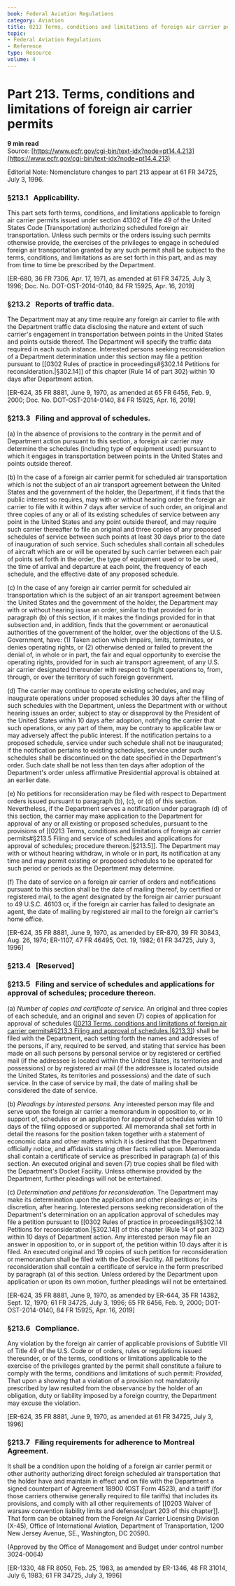 ```yaml
---
book: Federal Aviation Regulations
category: Aviation
title: 0213 Terms, conditions and limitations of foreign air carrier permits
topic:
- Federal Aviation Regulations
- Reference
type: Resource
volume: 4
---
```


# Part 213. Terms, conditions and limitations of foreign air carrier permits
**9 min read**  
Source: [https://www.ecfr.gov/cgi-bin/text-idx?node=pt14.4.213](https://www.ecfr.gov/cgi-bin/text-idx?node=pt14.4.213)

<div>

<div>

Editorial Note: Nomenclature changes to part 213 appear at 61 FR 34725, July 3, 1996.

</div>

### §213.1   Applicability.

This part sets forth terms, conditions, and limitations applicable to foreign air carrier permits issued under section 41302 of Title 49 of the United States Code (Transportation) authorizing scheduled foreign air transportation. Unless such permits or the orders issuing such permits otherwise provide, the exercises of the privileges to engage in scheduled foreign air transportation granted by any such permit shall be subject to the terms, conditions, and limitations as are set forth in this part, and as may from time to time be prescribed by the Department.

\[ER-680, 36 FR 7306, Apr. 17, 1971, as amended at 61 FR 34725, July 3, 1996; Doc. No. DOT-OST-2014-0140, 84 FR 15925, Apr. 16, 2019\]

### §213.2   Reports of traffic data.

The Department may at any time require any foreign air carrier to file with the Department traffic data disclosing the nature and extent of such carrier's engagement in transportation between points in the United States and points outside thereof. The Department will specify the traffic data required in each such instance. Interested persons seeking reconsideration of a Department determination under this section may file a petition pursuant to [[0302 Rules of practice in proceedings#§302.14   Petitions for reconsideration.|§302.14]] of this chapter (Rule 14 of part 302) within 10 days after Department action.

\[ER-624, 35 FR 8881, June 9, 1970, as amended at 65 FR 6456, Feb. 9, 2000; Doc. No. DOT-OST-2014-0140, 84 FR 15925, Apr. 16, 2019\]

### §213.3   Filing and approval of schedules.

\(a\) In the absence of provisions to the contrary in the permit and of Department action pursuant to this section, a foreign air carrier may determine the schedules (including type of equipment used) pursuant to which it engages in transportation between points in the United States and points outside thereof.

\(b\) In the case of a foreign air carrier permit for scheduled air transportation which is not the subject of an air transport agreement between the United States and the government of the holder, the Department, if it finds that the public interest so requires, may with or without hearing order the foreign air carrier to file with it within 7 days after service of such order, an original and three copies of any or all of its existing schedules of service between any point in the United States and any point outside thereof, and may require such carrier thereafter to file an original and three copies of any proposed schedules of service between such points at least 30 days prior to the date of inauguration of such service. Such schedules shall contain all schedules of aircraft which are or will be operated by such carrier between each pair of points set forth in the order, the type of equipment used or to be used, the time of arrival and departure at each point, the frequency of each schedule, and the effective date of any proposed schedule.

\(c\) In the case of any foreign air carrier permit for scheduled air transportation which is the subject of an air transport agreement between the United States and the government of the holder, the Department may with or without hearing issue an order, similar to that provided for in paragraph (b) of this section, if it makes the findings provided for in that subsection and, in addition, finds that the government or aeronautical authorities of the government of the holder, over the objections of the U.S. Government, have: (1) Taken action which impairs, limits, terminates, or denies operating rights, or (2) otherwise denied or failed to prevent the denial of, in whole or in part, the fair and equal opportunity to exercise the operating rights, provided for in such air transport agreement, of any U.S. air carrier designated thereunder with respect to flight operations to, from, through, or over the territory of such foreign government.

\(d\) The carrier may continue to operate existing schedules, and may inaugurate operations under proposed schedules 30 days after the filing of such schedules with the Department, unless the Department with or without hearing issues an order, subject to stay or disapproval by the President of the United States within 10 days after adoption, notifying the carrier that such operations, or any part of them, may be contrary to applicable law or may adversely affect the public interest. If the notification pertains to a proposed schedule, service under such schedule shall not be inaugurated; if the notification pertains to existing schedules, service under such schedules shall be discontinued on the date specified in the Department's order. Such date shall be not less than ten days after adoption of the Department's order unless affirmative Presidential approval is obtained at an earlier date.

\(e\) No petitions for reconsideration may be filed with respect to Department orders issued pursuant to paragraph (b), (c), or (d) of this section. Nevertheless, if the Department serves a notification under paragraph (d) of this section, the carrier may make application to the Department for approval of any or all existing or proposed schedules, pursuant to the provisions of [[0213 Terms, conditions and limitations of foreign air carrier permits#§213.5   Filing and service of schedules and applications for approval of schedules; procedure thereon.|§213.5]]. The Department may with or without hearing withdraw, in whole or in part, its notification at any time and may permit existing or proposed schedules to be operated for such period or periods as the Department may determine.

\(f\) The date of service on a foreign air carrier of orders and notifications pursuant to this section shall be the date of mailing thereof, by certified or registered mail, to the agent designated by the foreign air carrier pursuant to 49 U.S.C. 46103 or, if the foreign air carrier has failed to designate an agent, the date of mailing by registered air mail to the foreign air carrier's home office.

\[ER-624, 35 FR 8881, June 9, 1970, as amended by ER-870, 39 FR 30843, Aug. 26, 1974; ER-1107, 47 FR 46495, Oct. 19, 1982; 61 FR 34725, July 3, 1996\]

### §213.4   \[Reserved\]

### §213.5   Filing and service of schedules and applications for approval of schedules; procedure thereon.

\(a\) *Number of copies and certificate of service.* An original and three copies of each schedule, and an original and seven (7) copies of application for approval of schedules ([[0213 Terms, conditions and limitations of foreign air carrier permits#§213.3   Filing and approval of schedules.|§213.3]](e)) shall be filed with the Department, each setting forth the names and addresses of the persons, if any, required to be served, and stating that service has been made on all such persons by personal service or by registered or certified mail (if the addressee is located within the United States, its territories and possessions) or by registered air mail (if the addressee is located outside the United States, its territories and possessions) and the date of such service. In the case of service by mail, the date of mailing shall be considered the date of service.

\(b\) *Pleadings by interested persons.* Any interested person may file and serve upon the foreign air carrier a memorandum in opposition to, or in support of, schedules or an application for approval of schedules within 10 days of the filing opposed or supported. All memoranda shall set forth in detail the reasons for the position taken together with a statement of economic data and other matters which it is desired that the Department officially notice, and affidavits stating other facts relied upon. Memoranda shall contain a certificate of service as prescribed in paragraph (a) of this section. An executed original and seven (7) true copies shall be filed with the Department's Docket Facility. Unless otherwise provided by the Department, further pleadings will not be entertained.

\(c\) *Determination and petitions for reconsideration.* The Department may make its determination upon the application and other pleadings or, in its discretion, after hearing. Interested persons seeking reconsideration of the Department's determination on an application approval of schedules may file a petition pursuant to [[0302 Rules of practice in proceedings#§302.14   Petitions for reconsideration.|§302.14]] of this chapter (Rule 14 of part 302) within 10 days of Department action. Any interested person may file an answer in opposition to, or in support of, the petition within 10 days after it is filed. An executed original and 19 copies of such petition for reconsideration or memorandum shall be filed with the Docket Facility. All petitions for reconsideration shall contain a certificate of service in the form prescribed by paragraph (a) of this section. Unless ordered by the Department upon application or upon its own motion, further pleadings will not be entertained.

\[ER-624, 35 FR 8881, June 9, 1970, as amended by ER-644, 35 FR 14382, Sept. 12, 1970; 61 FR 34725, July 3, 1996; 65 FR 6456, Feb. 9, 2000; DOT-OST-2014-0140, 84 FR 15925, Apr. 16, 2019\]

### §213.6   Compliance.

Any violation by the foreign air carrier of applicable provisions of Subtitle VII of Title 49 of the U.S. Code or of orders, rules or regulations issued thereunder, or of the terms, conditions or limitations applicable to the exercise of the privileges granted by the permit shall constitute a failure to comply with the terms, conditions and limitations of such permit: *Provided,* That upon a showing that a violation of a provision not mandatorily prescribed by law resulted from the observance by the holder of an obligation, duty or liability imposed by a foreign country, the Department may excuse the violation.

\[ER-624, 35 FR 8881, June 9, 1970, as amended at 61 FR 34725, July 3, 1996\]

### §213.7   Filing requirements for adherence to Montreal Agreement.

It shall be a condition upon the holding of a foreign air carrier permit or other authority authorizing direct foreign scheduled air transportation that the holder have and maintain in effect and on file with the Department a signed counterpart of Agreement 18900 (OST Form 4523), and a tariff (for those carriers otherwise generally required to file tariffs) that includes its provisions, and comply with all other requirements of [[0203 Waiver of warsaw convention liability limits and defenses|part 203 of this chapter]]. That form can be obtained from the Foreign Air Carrier Licensing Division (X-45), Office of International Aviation, Department of Transportation, 1200 New Jersey Avenue, SE., Washington, DC 20590.

(Approved by the Office of Management and Budget under control number 3024-0064)

\[ER-1330, 48 FR 8050, Feb. 25, 1983, as amended by ER-1346, 48 FR 31014, July 6, 1983; 61 FR 34725, July 3, 1996\]

</div>